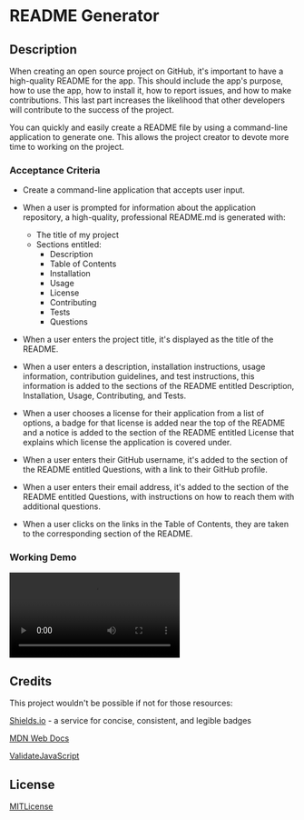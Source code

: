# README Generator

## Description 

When creating an open source project on GitHub, it's important to have a high-quality README for the app. This should include the app's purpose, how to use the app, how to install it, how to report issues, and how to make contributions. This last part increases the likelihood that other developers will contribute to the success of the project.

You can quickly and easily create a README file by using a command-line application to generate one. This allows the project creator to devote more time to working on the project.

### Acceptance Criteria

* Create a command-line application that accepts user input.

* When a user is prompted for information about the application repository, a high-quality, professional README.md is generated with:
  * The title of my project
  * Sections entitled:
    * Description
    * Table of Contents
    * Installation
    * Usage
    * License
    * Contributing
    * Tests
    * Questions

* When a user enters the project title, it's displayed as the title of the README.
 
* When a user enters a description, installation instructions, usage information, contribution guidelines, and test instructions, this information is added to the sections of the README entitled Description, Installation, Usage, Contributing, and Tests.

* When a user chooses a license for their application from a list of options, a badge for that license is added near the top of the README and a notice is added to the section of the README entitled License that explains which license the application is covered under.

* When a user enters their GitHub username, it's added to the section of the README entitled Questions, with a link to their GitHub profile.

* When a user enters their email address, it's added to the section of the README entitled Questions, with instructions on how to reach them with additional questions.

* When a user clicks on the links in the Table of Contents, they are taken to the corresponding section of the README.

### Working Demo

![Demo recording](/Demo_recording.mp4)

## Credits

This project wouldn't be possible if not for those resources:

[Shields.io](https://shields.io/#styles) - a service for concise, consistent, and legible badges

[MDN Web Docs](https://developer.mozilla.org/en-US/)

[ValidateJavaScript](https://validatejavascript.com/)

## License

[MITLicense](https://choosealicense.com/licenses/mit/)